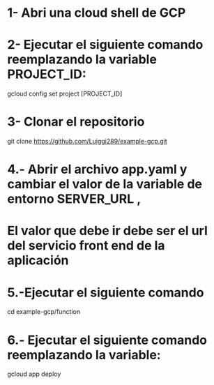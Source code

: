 
# 1- Abri una cloud shell de GCP

# 2- Ejecutar el siguiente comando reemplazando la variable PROJECT_ID:

gcloud config set project [PROJECT_ID]

# 3- Clonar el repositorio 

git clone https://github.com/Luiggi289/example-gcp.git 

# 4.- Abrir el archivo app.yaml y cambiar el valor de la variable de entorno SERVER_URL  , 
# El valor que debe ir debe ser el url del servicio front end de la aplicación

# 5.-Ejecutar el siguiente comando

cd example-gcp/function

# 6.- Ejecutar el siguiente comando reemplazando la variable:

gcloud app deploy



